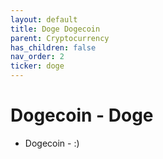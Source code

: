 ```yaml
---
layout: default
title: Doge Dogecoin
parent: Cryptocurrency
has_children: false
nav_order: 2
ticker: doge
---
```


# Dogecoin - Doge
- Dogecoin - :)